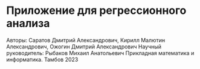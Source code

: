 # Приложение для регрессионного анализа
Авторы: Саратов Дмитрий Александрович, Кирилл Малютин Александрович, Ожогин Дмитрий Александрович
Научный руководитель: Рыбаков Михаил Анатольевич
Прикладная математика и информатика. Тамбов 2023
